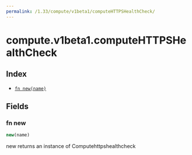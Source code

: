 ```yaml
---
permalink: /1.33/compute/v1beta1/computeHTTPSHealthCheck/
---
```


# compute.v1beta1.computeHTTPSHealthCheck



## Index

* [`fn new(name)`](#fn-new)

## Fields

### fn new

```ts
new(name)
```

new returns an instance of Computehttpshealthcheck